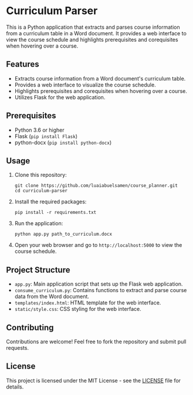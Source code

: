 # Curriculum Parser

This is a Python application that extracts and parses course information from a curriculum table in a Word document. It provides a web interface to view the course schedule and highlights prerequisites and corequisites when hovering over a course.

## Features

- Extracts course information from a Word document's curriculum table.
- Provides a web interface to visualize the course schedule.
- Highlights prerequisites and corequisites when hovering over a course.
- Utilizes Flask for the web application.

## Prerequisites

- Python 3.6 or higher
- Flask (`pip install Flask`)
- python-docx (`pip install python-docx`)

## Usage

1. Clone this repository:
   ```
   git clone https://github.com/luaiabuelsamen/course_planner.git
   cd curriculum-parser
   ```

2. Install the required packages:
   ```
   pip install -r requirements.txt
   ```

3. Run the application:
   ```
   python app.py path_to_curriculum.docx
   ```

4. Open your web browser and go to `http://localhost:5000` to view the course schedule.

## Project Structure

- `app.py`: Main application script that sets up the Flask web application.
- `consume_curriculum.py`: Contains functions to extract and parse course data from the Word document.
- `templates/index.html`: HTML template for the web interface.
- `static/style.css`: CSS styling for the web interface.

## Contributing

Contributions are welcome! Feel free to fork the repository and submit pull requests.

## License

This project is licensed under the MIT License - see the [LICENSE](LICENSE) file for details.